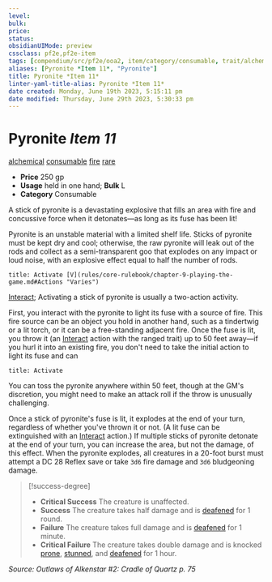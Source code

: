 ```yaml
---
level:
bulk:
price:
status:
obsidianUIMode: preview
cssclass: pf2e,pf2e-item
tags: [compendium/src/pf2e/ooa2, item/category/consumable, trait/alchemical, trait/consumable, trait/fire, trait/rare]
aliases: [Pyronite *Item 11*, "Pyronite"]
title: Pyronite *Item 11*
linter-yaml-title-alias: Pyronite *Item 11*
date created: Monday, June 19th 2023, 5:15:11 pm
date modified: Thursday, June 29th 2023, 5:30:33 pm
---
```


# Pyronite *Item 11*

[alchemical](rules/traits/alchemical.md) [consumable](rules/traits/consumable.md) [fire](rules/traits/fire.md) [rare](rules/traits/rare.md)  

- **Price** 250 gp
- **Usage** held in one hand; **Bulk** L
- **Category** Consumable

A stick of pyronite is a devastating explosive that fills an area with fire and concussive force when it detonates—as long as its fuse has been lit!

Pyronite is an unstable material with a limited shelf life. Sticks of pyronite must be kept dry and cool; otherwise, the raw pyronite will leak out of the rods and collect as a semi-transparent goo that explodes on any impact or loud noise, with an explosive effect equal to half the number of rods.

```ad-embed-ability
title: Activate [V](rules/core-rulebook/chapter-9-playing-the-game.md#Actions "Varies")
```

[Interact](rules/actions/interact.md); Activating a stick of pyronite is usually a two-action activity.

First, you interact with the pyronite to light its fuse with a source of fire. This fire source can be an object you hold in another hand, such as a tindertwig or a lit torch, or it can be a free-standing adjacent fire. Once the fuse is lit, you throw it (an [Interact](rules/actions/interact.md) action with the ranged trait) up to 50 feet away—if you hurl it into an existing fire, you don't need to take the initial action to light its fuse and can

```ad-embed-ability
title: Activate
```

You can toss the pyronite anywhere within 50 feet, though at the GM's discretion, you might need to make an attack roll if the throw is unusually challenging.

Once a stick of pyronite's fuse is lit, it explodes at the end of your turn, regardless of whether you've thrown it or not. (A lit fuse can be extinguished with an [Interact](rules/actions/interact.md) action.) If multiple sticks of pyronite detonate at the end of your turn, you can increase the area, but not the damage, of this effect. When the pyronite explodes, all creatures in a 20-foot burst must attempt a DC 28 Reflex save or take `3d6` fire damage and `3d6` bludgeoning damage.

> [!success-degree]
> - **Critical Success** The creature is unaffected.
> - **Success** The creature takes half damage and is [deafened](rules/conditions.md#Deafened) for 1 round.
> - **Failure** The creature takes full damage and is [deafened](rules/conditions.md#Deafened) for 1 minute.
> - **Critical Failure** The creature takes double damage and is knocked [prone](rules/conditions.md#Prone), [stunned](rules/conditions.md#Stunned), and [deafened](rules/conditions.md#Deafened) for 1 hour.

*Source: Outlaws of Alkenstar #2: Cradle of Quartz p. 75*
